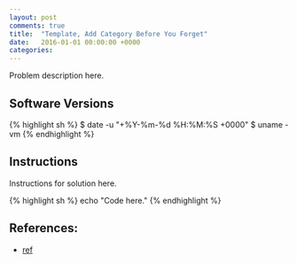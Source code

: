 ```yaml
---
layout: post
comments: true
title:  "Template, Add Category Before You Forget"
date:   2016-01-01 00:00:00 +0000
categories: 
---
```

Problem description here.

## Software Versions

{% highlight sh %}
$ date -u "+%Y-%m-%d %H:%M:%S +0000"
$ uname -vm
{% endhighlight %}

## Instructions

Instructions for solution here.

{% highlight sh %}
echo "Code here."
{% endhighlight %}

## References:
- [ref][ref]

[ref]: https://sgeos.github.io

